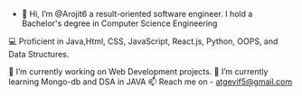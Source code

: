 - 👋 Hi, I’m @Arojit6 a result-oriented software engineer.
I hold a Bachelor's degree in Computer Science Engineering

💻 Proficient in Java,Html, CSS,  JavaScript, React.js, Python, OOPS, and Data Structures.

🔭 I’m currently working on Web Development projects.
🌱 I’m currently learning Mongo-db and DSA in JAVA
📫 Reach me on - atgevif5@gmail.com

